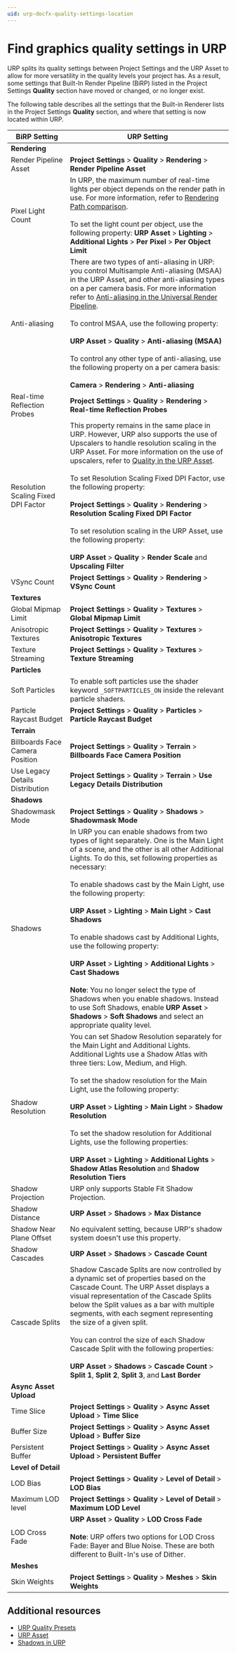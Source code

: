 ```yaml
---
uid: urp-docfx-quality-settings-location
---
```

# Find graphics quality settings in URP

URP splits its quality settings between Project Settings and the URP Asset to allow for more versatility in the quality levels your project has. As a result, some settings that Built-In Render Pipeline (BiRP) listed in the Project Settings **Quality** section have moved or changed, or no longer exist.

The following table describes all the settings that the Built-in Renderer lists in the Project Settings **Quality** section, and where that setting is now located within URP.

| **BiRP Setting** | **URP Setting** |
| ---------------- | --------------- |
| **Rendering** | |
| Render Pipeline Asset | **Project Settings** > **Quality** > **Rendering** > **Render Pipeline Asset** |
| Pixel Light Count | In URP, the maximum number of real-time lights per object depends on the render path in use. For more information, refer to [Rendering Path comparison](./../urp-universal-renderer.md#rendering-path-comparison).<br/><br/>To set the light count per object, use the following property: **URP Asset** > **Lighting** > **Additional Lights** > **Per Pixel** > **Per Object Limit** |
| Anti-aliasing | There are two types of anti-aliasing in URP: you control Multisample Anti-aliasing (MSAA) in the URP Asset, and other anti-aliasing types on a per camera basis. For more information refer to [Anti-aliasing in the Universal Render Pipeline](./../anti-aliasing.md).<br/><br/>To control MSAA, use the following property:<br/><br/>**URP Asset** > **Quality** > **Anti-aliasing (MSAA)**<br/><br/>To control any other type of anti-aliasing, use the following property on a per camera basis:<br/><br/>**Camera** > **Rendering** > **Anti-aliasing** |
| Real-time Reflection Probes | **Project Settings** > **Quality** > **Rendering** > **Real-time Reflection Probes** |
| Resolution Scaling Fixed DPI Factor | This property remains in the same place in URP. However, URP also supports the use of Upscalers to handle resolution scaling in the URP Asset. For more information on the use of upscalers, refer to [Quality in the URP Asset](./../universalrp-asset.md#quality).<br/><br/>To set Resolution Scaling Fixed DPI Factor, use the following property:<br/><br/>**Project Settings** > **Quality** > **Rendering** > **Resolution Scaling Fixed DPI Factor**<br/><br/>To set resolution scaling in the URP Asset, use the following property:<br/><br/>**URP Asset** > **Quality** > **Render Scale** and **Upscaling Filter** |
| VSync Count | **Project Settings** > **Quality** > **Rendering** > **VSync Count** |
| **Textures** | |
| Global Mipmap Limit | **Project Settings** > **Quality** > **Textures** > **Global Mipmap Limit** |
| Anisotropic Textures | **Project Settings** > **Quality** > **Textures** > **Anisotropic Textures** |
| Texture Streaming | **Project Settings** > **Quality** > **Textures** > **Texture Streaming** |
| **Particles** | |
| Soft Particles | To enable soft particles use the shader keyword `_SOFTPARTICLES_ON` inside the relevant particle shaders. |
| Particle Raycast Budget | **Project Settings** > **Quality** > **Particles** > **Particle Raycast Budget** |
| **Terrain** | |
| Billboards Face Camera Position | **Project Settings** > **Quality** > **Terrain** > **Billboards Face Camera Position** |
| Use Legacy Details Distribution | **Project Settings** > **Quality** > **Terrain** > **Use Legacy Details Distribution** |
| **Shadows** | |
| Shadowmask Mode | **Project Settings** > **Quality** > **Shadows** > **Shadowmask Mode** |
| Shadows | In URP you can enable shadows from two types of light separately. One is the Main Light of a scene, and the other is all other Additional Lights. To do this, set following properties as necessary:<br/><br/>To enable shadows cast by the Main Light, use the following property:<br/><br/>**URP Asset** > **Lighting** > **Main Light** > **Cast Shadows**<br/><br/>To enable shadows cast by Additional Lights, use the following property:<br/><br/>**URP Asset** > **Lighting** > **Additional Lights** > **Cast Shadows**<br/><br/>**Note**: You no longer select the type of Shadows when you enable shadows. Instead to use Soft Shadows, enable **URP Asset** > **Shadows** > **Soft Shadows** and select an appropriate quality level. |
| Shadow Resolution | You can set Shadow Resolution separately for the Main Light and Additional Lights. Additional Lights use a Shadow Atlas with three tiers: Low, Medium, and High.<br/><br/>To set the shadow resolution for the Main Light, use the following property:<br/><br/>**URP Asset** > **Lighting** > **Main Light** > **Shadow Resolution**<br/><br/>To set the shadow resolution for Additional Lights, use the following properties:<br/><br/>**URP Asset** > **Lighting** > **Additional Lights** > **Shadow Atlas Resolution** and **Shadow Resolution Tiers** |
| Shadow Projection | URP only supports Stable Fit Shadow Projection. |
| Shadow Distance | **URP Asset** > **Shadows** > **Max Distance** |
| Shadow Near Plane Offset | No equivalent setting, because URP's shadow system doesn't use this property. |
| Shadow Cascades | **URP Asset** > **Shadows** > **Cascade Count** |
| Cascade Splits | Shadow Cascade Splits are now controlled by a dynamic set of properties based on the Cascade Count. The URP Asset displays a visual representation of the Cascade Splits below the Split values as a bar with multiple segments, with each segment representing the size of a given split.<br/><br/>You can control the size of each Shadow Cascade Split with the following properties:<br/><br/>**URP Asset** > **Shadows** > **Cascade Count** > **Split 1**, **Split 2**, **Split 3**, and **Last Border** |
| **Async Asset Upload** | |
| Time Slice | **Project Settings** > **Quality** > **Async Asset Upload** > **Time Slice** |
| Buffer Size | **Project Settings** > **Quality** > **Async Asset Upload** > **Buffer Size** |
| Persistent Buffer | **Project Settings** > **Quality** > **Async Asset Upload** > **Persistent Buffer** |
| **Level of Detail** | |
| LOD Bias | **Project Settings** > **Quality** > **Level of Detail** > **LOD Bias** |
| Maximum LOD level | **Project Settings** > **Quality** > **Level of Detail** > **Maximum LOD Level** |
| LOD Cross Fade | **URP Asset** > **Quality** > **LOD Cross Fade**<br/><br/>**Note**: URP offers two options for LOD Cross Fade: Bayer and Blue Noise. These are both different to Built-In's use of Dither.  |
| **Meshes** | |
| Skin Weights | **Project Settings** > **Quality** > **Meshes** > **Skin Weights** |

## Additional resources

* [URP Quality Presets](./quality-presets.md)
* [URP Asset](./../universalrp-asset.md)
* [Shadows in URP](./../Shadows-in-URP.md)
